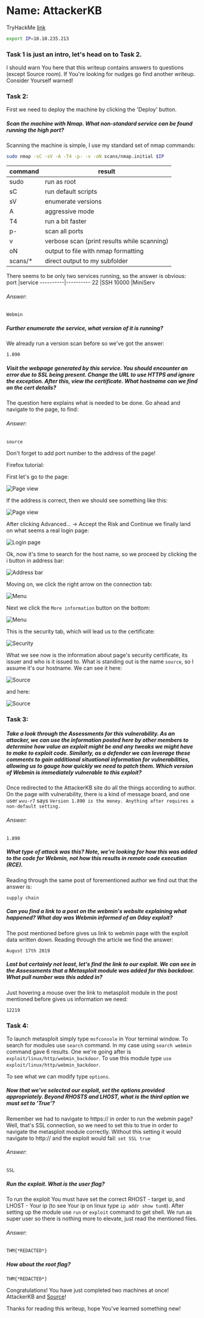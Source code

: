 # Name: AttackerKB

TryHackMe [link](https://tryhackme.com/room/attackerkb)
```bash
export IP=10.10.235.213
```
### Task 1 is just an intro, let's head on to Task 2.
I should warn You here that this writeup contains answers to questions (except Source room). If You're looking for nudges go find another writeup. Consider Yourself warned!
### Task 2:

First we need to deploy the machine by clicking the 'Deploy' button.

##### Scan the machine with Nmap. What non-standard service can be found running the high port?

Scanning the machine is simple, I use my standard set of nmap commands:
```bash
sudo nmap -sC -sV -A -T4 -p- -v -oN scans/nmap.initial $IP

```
command    |result
-----------|----------
sudo       |run as root
sC         |run default scripts
sV         |enumerate versions
A          |aggressive mode
T4         |run a bit faster
p-         |scan all ports
v          |verbose scan (print results while scanning)
oN         |output to file with nmap formatting
scans/*    |direct output to my subfolder

There seems to be only two services running, so the answer is obvious:
port      |service
----------|----------
22        |SSH
10000     |MiniServ

###### Answer:
```
Webmin
```
##### Further enumerate the service, what version of it is running?

We already run a version scan before so we've got the answer:
```
1.890
```
##### Visit the webpage generated by this service. You should encounter an error due to SSL being present. Change the URL to use HTTPS and ignore the exception. After this, view the certificate. What hostname can we find on the cert details?

The question here explains what is needed to be done. Go ahead and navigate to the page, to find:
###### Answer:
```
source
```
Don't forget to add port number to the address of the page!


Firefox tutorial:

First let's go to the page:

![Page view](https://github.com/malakx/TryHackMe/blob/master/AttackerKB/images/Address.png)

If the address is correct, then we should see something like this:

![Page view](https://github.com/malakx/TryHackMe/blob/master/AttackerKB/images/Page1.png)

After clicking Advanced... -> Accept the Risk and Continue we finally land on what seems a real login page:

![Login page](https://github.com/malakx/TryHackMe/blob/master/AttackerKB/images/Page2.png)

Ok, now it's time to search for the host name, so we proceed by clicking the i button in address bar:

![Address bar](https://github.com/malakx/TryHackMe/blob/master/AttackerKB/images/Address.png)

Moving on, we click the right arrow on the connection tab:

![Menu](https://github.com/malakx/TryHackMe/blob/master/AttackerKB/images/Menu.png)

Next we click the `More information` button on the bottom:

![Menu](https://github.com/malakx/TryHackMe/blob/master/AttackerKB/images/Menu_next.png)

This is the security tab, which will lead us to the certificate:

![Security](https://github.com/malakx/TryHackMe/blob/master/AttackerKB/images/Cert.png)

What we see now is the information about page's security certificate, its issuer and who is it issued to. What is standing out is the name `source`, so I assume it's our hostname. We can see it here:

![Source](https://github.com/malakx/TryHackMe/blob/master/AttackerKB/images/Source1.png)

and here:

![Source](https://github.com/malakx/TryHackMe/blob/master/AttackerKB/images/Source2.png)


### Task 3:

##### Take a look through the Assessments for this vulnerability. As an attacker, we can use the information posted here by other members to determine how value an exploit might be and any tweaks we might have to make to exploit code. Similarly, as a defender we can leverage these comments to gain additional situational information for vulnerabilities, allowing us to gauge how quickly we need to patch them. Which version of Webmin is immediately vulnerable to this exploit?

Once redirected to the AttackerKB site do all the things according to author. On the page with vulnerability, there is a kind of message board, and one user `wvu-r7` says `Version 1.890 is the money. Anything after requires a non-default setting.`
###### Answer:
```
1.890
```
##### What type of attack was this? Note, we're looking for how this was added to the code for Webmin, not how this results in remote code execution (RCE).
Reading through the same post of forementioned author we find out that the answer is:
```
supply chain
```
##### Can you find a link to a post on the webmin's website explaining what happened? What day was Webmin informed of an 0day exploit?
The post mentioned before gives us link to webmin page with the exploit data written down. Reading through the article we find the answer:
```
August 17th 2019
```
##### Last but certainly not least, let's find the link to our exploit. We can see in the Assessments that a Metasploit module was added for this backdoor. What pull number was this added in?
Just hovering a mouse over the link to metasploit module in the post mentioned before gives us information we need:
```
12219
```
### Task 4:
To launch metasploit simply type `msfconsole` in Your terminal window. To search for modules use `search` command. In my case using `search webmin` command gave 6 results. One we're going after is `exploit/linux/http/webmin_backdoor`. To use this module type `use exploit/linux/http/webmin_backdoor`.

To see what we can modify type `options`. 
##### Now that we've selected our exploit, set the options provided appropriately. Beyond RHOSTS and LHOST, what is the third option we must set to 'True'?
Remember we had to navigate to https:// in order to run the webmin page? Well, that's SSL connection, so we need to set this to true in order to navigate the metasploit module correctly. Without this setting it would navigate to http:// and the exploit would fail: `set SSL true`
###### Answer:
```
SSL
```
##### Run the exploit. What is the user flag?
To run the exploit You must have set the correct RHOST - target ip, and LHOST - Your ip (to see Your ip on linux type `ip addr show tun0`). After setting up the module use `run` or `exploit` command to  get shell. We run as super user so there is nothing more to elevate, just read the mentioned files.
###### Answer:
```
THM{*REDACTED*}
```
##### How about the root flag?
```
THM{*REDACTED*}
```
Congratulations! You have just completed two machines at once! AttackerKB and [Source](https://tryhackme.com/room/source)!

Thanks for reading this writeup, hope You've learned something new!
